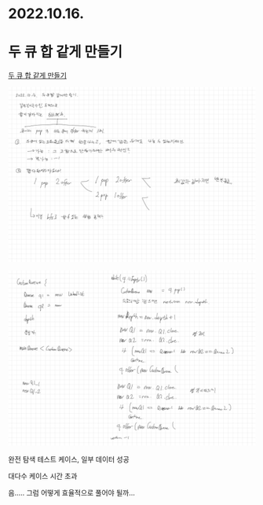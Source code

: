 # 2022.10.16.

# 두 큐 합 같게 만들기

[두 큐 합 같게 만들기](https://school.programmers.co.kr/learn/courses/30/lessons/118667)

![](TIL-64.jpg)

![](TIL-65.jpg)

완전 탐색 테스트 케이스, 일부 데이터 성공

대다수 케이스 시간 초과

음..... 그럼 어떻게 효율적으로 풀어야 될까...
